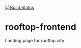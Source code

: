 [![Build Status](https://travis-ci.com/5tigerjelly/rooftop-frontend.svg?token=ZYVcj449Qv2V2qKnvuLm&branch=master)](https://travis-ci.com/5tigerjelly/rooftop-frontend)

# rooftop-frontend

Landing page for rooftop.city
